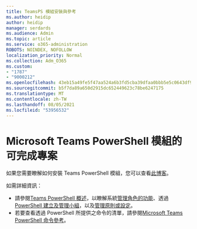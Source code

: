 ```yaml
---
title: TeamsPS 模組安裝與參考
ms.author: heidip
author: heidip
manager: serdards
ms.audience: Admin
ms.topic: article
ms.service: o365-administration
ROBOTS: NOINDEX, NOFOLLOW
localization_priority: Normal
ms.collection: Adm_O365
ms.custom:
- "1787"
- "9000212"
ms.openlocfilehash: 43eb15a49fe5f47aa524a6b3fd5cba39dfaa0bbb5e5c0643df90ae37b33dd1f4
ms.sourcegitcommit: b5f7da89a650d2915dc652449623c78be6247175
ms.translationtype: MT
ms.contentlocale: zh-TW
ms.lasthandoff: 08/05/2021
ms.locfileid: "53956532"
---
```

# <a name="what-you-can-accomplish-with-microsoft-teams-powershell-module"></a>Microsoft Teams PowerShell 模組的可完成專案

如果您需要瞭解如何安裝 Teams PowerShell 模組，您可以查看[此博客](https://blogs.technet.microsoft.com/skypehybridguy/2017/11/07/microsoft-teams-powershell-support/)。

如需詳細資訊：

- 請參閱[Teams PowerShell 概述](https://docs.microsoft.com/MicrosoftTeams/teams-powershell-overview)，以瞭解系統[管理角色的功能](https://docs.microsoft.com/MicrosoftTeams/using-admin-roles)、透過[PowerShell 建立及管理小組](https://docs.microsoft.com/MicrosoftTeams/teams-powershell-overview#creating-and-managing-teams-via-powershell)，以及[管理原則](https://docs.microsoft.com/MicrosoftTeams/teams-powershell-overview#managing-policies-via-powershell)[或設定](https://docs.microsoft.com/MicrosoftTeams/teams-powershell-overview#managing-configurations-via-powershell)。 
- 若要查看透過 PowerShell 所提供之命令的清單，請參閱[Microsoft Teams PowerShell 命令參考](https://docs.microsoft.com/powershell/module/teams/?view=teams-ps)。 
